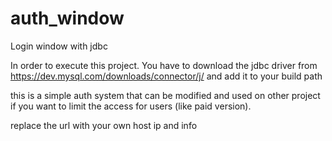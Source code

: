 # auth_window
Login window with jdbc

In order to execute this project. You have to download the jdbc driver from 
https://dev.mysql.com/downloads/connector/j/
and add it to your build path

this is a simple auth system that can be modified and used on other project if you want to limit the access for users
(like paid version).

replace the url with your own host ip and info
